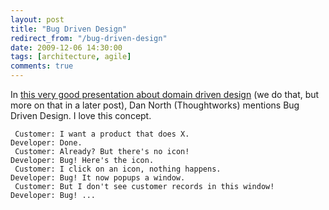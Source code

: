 ```yaml
---
layout: post
title: "Bug Driven Design"
redirect_from: "/bug-driven-design"
date: 2009-12-06 14:30:00
tags: [architecture, agile]
comments: true
---
```

In  [this very good presentation about domain driven design](http://www.infoq.com/presentations/bdd-and-ddd) (we do that, but more on that in a later post), Dan North (Thoughtworks) mentions Bug Driven Design. I love this concept.

```
 Customer: I want a product that does X.
Developer: Done.
 Customer: Already? But there's no icon!
Developer: Bug! Here's the icon.
 Customer: I click on an icon, nothing happens.
Developer: Bug! It now popups a window.
 Customer: But I don't see customer records in this window!
Developer: Bug! ...
```


